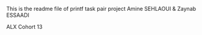 This is the readme file of printf task pair project
Amine SEHLAOUI & Zaynab ESSAADI

ALX Cohort  13
